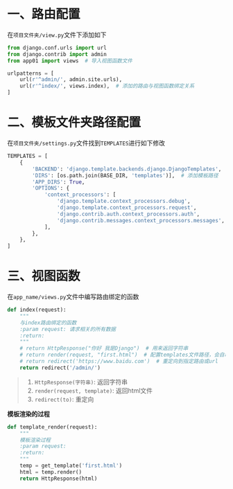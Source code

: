 # 一、路由配置

在`项目文件夹/view.py`文件下添加如下
```python
from django.conf.urls import url
from django.contrib import admin
from app01 import views  # 导入视图函数文件

urlpatterns = [
    url(r'^admin/', admin.site.urls),
    url(r'^index/', views.index),  # 添加的路由与视图函数绑定关系
]
```
# 二、模板文件夹路径配置
在`项目文件夹/settings.py`文件找到`TEMPLATES`进行如下修改
```python
TEMPLATES = [
    {
        'BACKEND': 'django.template.backends.django.DjangoTemplates',
        'DIRS': [os.path.join(BASE_DIR, 'templates')],  # 添加模板路径
        'APP_DIRS': True,
        'OPTIONS': {
            'context_processors': [
                'django.template.context_processors.debug',
                'django.template.context_processors.request',
                'django.contrib.auth.context_processors.auth',
                'django.contrib.messages.context_processors.messages',
            ],
        },
    },
]
```

# 三、视图函数
在`app_name/views.py`文件中编写路由绑定的函数
```python
def index(request):
    """
    与index路由绑定的函数
    :param request: 请求相关的所有数据
    :return:
    """
    # return HttpResponse("你好 我是Django")  # 用来返回字符串
    # return render(request, "first.html")  # 配置templates文件路径，会自动查找html文件
    # return redirect('https://www.baidu.com')  # 重定向到指定路由或url
    return redirect('/admin/')
```
> 1. `HttpResponse(字符串)`: 返回字符串
> 2. `render(request, template)`: 返回html文件
> 3. `redirect(to)`: 重定向 

**模板渲染的过程**
```python
def template_render(request):
    """
    模板渲染过程
    :param request:
    :return:
    """
    temp = get_template('first.html')
    html = temp.render()
    return HttpResponse(html)
```






